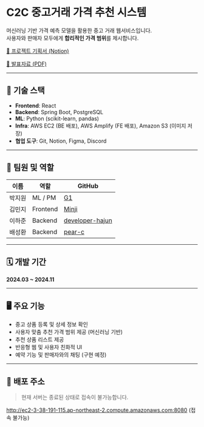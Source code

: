 #  C2C 중고거래 가격 추천 시스템

머신러닝 기반 가격 예측 모델을 활용한 중고 거래 웹서비스입니다.  
사용자와 판매자 모두에게 **합리적인 가격 범위**를 제시합니다.

[📄 프로젝트 기획서 (Notion)](https://www.notion.so/2325a4dbd5e480b08bb7e6d5067b1c5b?source=copy_linke)  

[📄 발표자료 (PDF)](./GT_FairDay.pdf)

---

## 🔧 기술 스택

- **Frontend**: React
- **Backend**: Spring Boot, PostgreSQL
- **ML**: Python (scikit-learn, pandas)
- **Infra**: AWS EC2 (BE 배포), AWS Amplify (FE 배포), Amazon S3 (이미지 저장)
- **협업 도구**: Git, Notion, Figma, Discord

---

## 👥 팀원 및 역할

| 이름     | 역할        | GitHub                                  |
|----------|-------------|------------------------------------------|
| 박지원   | ML / PM     | [G1](https://github.com/PG1tHub) |
| 김민지   | Frontend    | [Minji](https://github.com/meanzzi)   |
| 이하준   | Backend     | [developer-hajun](https://github.com/developer-hajun) |
| 배성환   | Backend     | [pear-c](https://github.com/pear-c) |


---

## 🗓 개발 기간

**2024.03 ~ 2024.11**

---

## 🖥️ 주요 기능

- 중고 상품 등록 및 상세 정보 확인
- 사용자 맞춤 추천 가격 범위 제공 (머신러닝 기반)
- 추천 상품 리스트 제공
- 반응형 웹 및 사용자 친화적 UI
- 예약 기능 및 판매자와의 채팅 (구현 예정)

---

## 🚀 배포 주소

> 현재 서버는 종료된 상태로 접속이 불가능합니다.

 http://ec2-3-38-191-115.ap-northeast-2.compute.amazonaws.com:8080 (접속 불가능)


